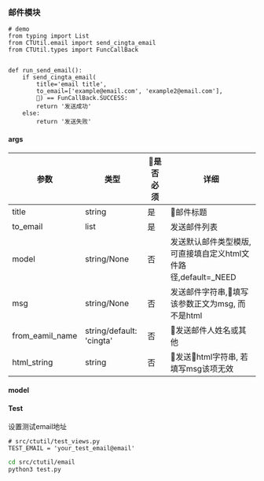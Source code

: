 ### 邮件模块

```python3
# demo
from typing import List
from CTUtil.email import send_cingta_email
from CTUtil.types import FuncCallBack


def run_send_email():
    if send_cingta_email(
        title='email title',
        to_email=['example@email.com', 'example2@email.com'],
        ) == FunCallBack.SUCCESS:
        return '发送成功'
    else:
        return '发送失败'
```

#### args

| 参数 | 类型 | 是否必须 | 详细 |
| ------ | ------ | -- | ---------| 
| title | string | 是 | 邮件标题|
| to_email | list |  是 | 发送邮件列表 |
| model| string/None| 否 | 发送默认邮件类型模版, 可直接填自定义html文件路径,default=_NEED |
| msg | string/None | 否 | 发送邮件字符串,填写该参数正文为msg, 而不是html |
| from_eamil_name| string/default: 'cingta' | 否 | 发送邮件人姓名或其他 |
| html_string| string | 否 | 发送html字符串, 若填写msg该项无效 |

#### model

#### Test

设置测试email地址
```python3
# src/ctutil/test_views.py
TEST_EMAIL = 'your_test_email@email'
```
```bash
cd src/ctutil/email
python3 test.py
```